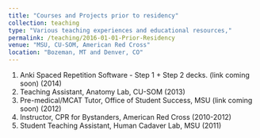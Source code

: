 ```yaml
---
title: "Courses and Projects prior to residency"
collection: teaching
type: "Various teaching experiences and educational resources,"
permalink: /teaching/2016-01-01-Prior-Residency
venue: "MSU, CU-SOM, American Red Cross"
location: "Bozeman, MT and Denver, CO"
---
```


1. Anki Spaced Repetition Software - Step 1 + Step 2 decks. (link coming soon) (2014)
2. Teaching Assistant, Anatomy Lab, CU-SOM (2013)
3. Pre-medical/MCAT Tutor, Office of Student Success, MSU (link coming soon) (2012)
4. Instructor, CPR for Bystanders, American Red Cross (2010-2012)
5. Student Teaching Assistant, Human Cadaver Lab, MSU (2011)
